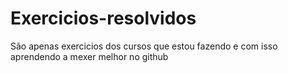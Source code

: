 # Exercicios-resolvidos

São apenas exercicios dos cursos que estou fazendo e com isso aprendendo a mexer melhor no github
